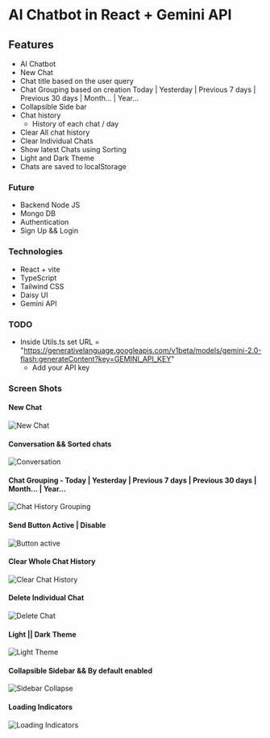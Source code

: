 # AI Chatbot in React + Gemini API

## Features

- AI Chatbot
- New Chat
- Chat title based on the user query
- Chat Grouping based on creation Today | Yesterday | Previous 7 days | Previous 30 days | Month... | Year...
- Collapsible Side bar
- Chat history
  - History of each chat / day
- Clear All chat history
- Clear Individual Chats
- Show latest Chats using Sorting
- Light and Dark Theme
- Chats are saved to localStorage

### Future

- Backend Node JS
- Mongo DB
- Authentication
- Sign Up && Login

### Technologies

- React + vite
- TypeScript
- Tailwind CSS
- Daisy UI
- Gemini API

### TODO

- Inside Utils.ts set URL = "https://generativelanguage.googleapis.com/v1beta/models/gemini-2.0-flash:generateContent?key=GEMINI_API_KEY"
  - Add your API key

### Screen Shots

#### New Chat

![New Chat](public/ScreenShots/1%20new%20chat.png)

#### Conversation && Sorted chats

![Conversation](public/ScreenShots/2%20convo.png)

#### Chat Grouping - Today | Yesterday | Previous 7 days | Previous 30 days | Month... | Year...

![Chat History Grouping](public/ScreenShots/9%20history%20grouping.png)

#### Send Button Active | Disable

![Button active](public/ScreenShots/7%20Active%20btn.png)

#### Clear Whole Chat History

![Clear Chat History](public/ScreenShots/3%20clear%20chat%20history.png)

#### Delete Individual Chat

![Delete Chat](public/ScreenShots/4%20delete%20chat.png)

#### Light || Dark Theme

![Light Theme](public/ScreenShots/5%20light%20theme.png)

#### Collapsible Sidebar && By default enabled

![Sidebar Collapse](public/ScreenShots/6%20sidebar%20collapse.png)

#### Loading Indicators

![Loading Indicators](public/ScreenShots/8%20Loading.png)
